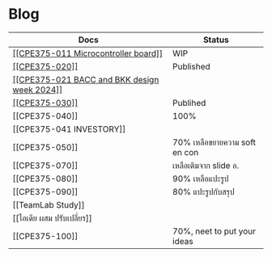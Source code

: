 # Blog

| Docs                                         | Status                        |
| -------------------------------------------- | ----------------------------- |
| [[[CPE375-011 Microcontroller board]]    ](https://github.com/efhai2408/Blog/blob/2863f47c0b4c0bcb4f52fc6be54769b5a94fb44b/CPE375-011_Seeed%20Studio%20XIAO%20nRF52840.md)     | WIP                           |
| [[[CPE375-020]]      ](https://github.com/efhai2408/Blog/blob/c7b8e3ddc68f5c3fac5fff95cbc9d80a1932eb8d/CPE375-020%20How%20it%20starts.md)                         | Published                     |
| [[[CPE375-021 BACC and BKK design week 2024]]](https://github.com/efhai2408/Blog/blob/23bdf35e6d313d80ffd50097a4d77f8f2ba3aa86/CPE375-021_BACC.md) |                               |
| [[[CPE375-030]]  ](https://github.com/efhai2408/Blog/blob/0d75209c0f25de08e0e440095e817f1cb3cfc1c8/CPE375-030%20EntertainmentTechnology101.md)                             | Publihed                      |
| [[CPE375-040]]                               | 100%                          |
| [[CPE375-041 INVESTORY]]                     |                               |
| [[CPE375-050]]                               | 70% เหลือขยายความ soft en con |
| [[CPE375-070]]                               | เหลือเติมจาก slide อ. |
| [[CPE375-080]]                               | 90% เหลือแปะรูป               |
| [[CPE375-090]]                               | 80% แปะรูปกับสรุป             |
| [[TeamLab Study]]                            |                               |
| [[ไอเดีย ผสม ปรับเปลี่ยร]]                   |                               |
| [[CPE375-100]]                               | 70%, neet to put your ideas   |
